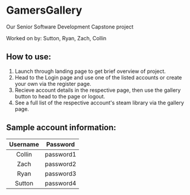 # GamersGallery
Our Senior Software Development Capstone project

Worked on by: Sutton, Ryan, Zach, Collin



## How to use:
1. Launch through landing page to get brief overview of project.
2. Head to the Login page and use one of the listed accounts or create your own via the register page.
3. Recieve account details in the respective page, then use the gallery button to head to the page or logout.
4. See a full list of the respective account's steam library via the gallery page.

## Sample account information:
| Username |  Password |
|:--------:|:---------:|
|  Collin  | password1 |
|   Zach   | password2 |
|   Ryan   | password3 |
|  Sutton  | password4 |
